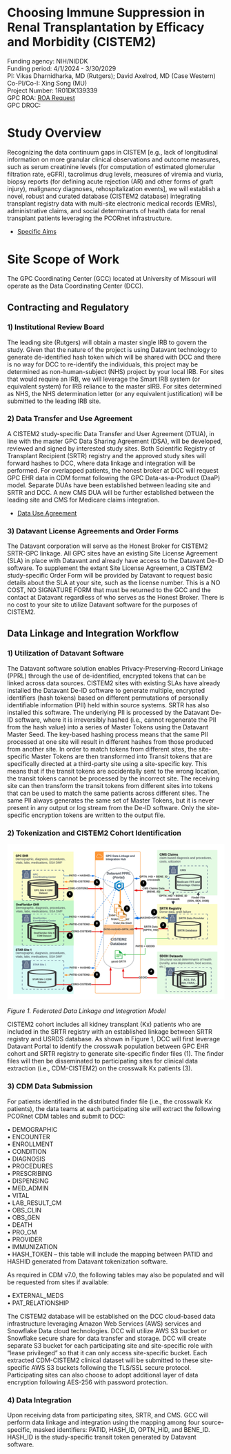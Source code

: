 # Choosing Immune Suppression in Renal Transplantation by Efficacy and Morbidity (CISTEM2) 

Funding agency: NIH/NIDDK <br/>
Funding period: 4/1/2024 - 3/30/2029 <br/>
PI: Vikas Dharnidharka, MD (Rutgers); David Axelrod, MD (Case Western) <br/>
Co-PI/Co-I: Xing Song (MU) <br/>
Project Number: 1R01DK139339 <br/>
GPC ROA: [ROA Request](/ref/GPCResearchOpportunityAssessme_2022-12-20_2125.pdf) <br/>
GPC DROC:  <br/>

# Study Overview 

Recognizing the data continuum gaps in CISTEM [e.g., lack of longitudinal information on more granular clinical observations and outcome measures, such as serum creatinine levels (for computation of estimated glomerular filtration rate, eGFR), tacrolimus drug levels, measures of viremia and viuria, biopsy reports (for defining acute rejection (AR) and other forms of graft injury), malignancy diagnoses, rehospitalization events], we will establish a novel, robust and curated database (CISTEM2 database) integrating transplant registry data with multi-site electronic medical records (EMRs), administrative claims, and social determinants of health data for renal transplant patients leveraging the PCORnet infrastructure. 

- [Specific Aims](/ref/SPECIFIC%20AIMS_CISTEM2_20230401.docx)

# Site Scope of Work 

The GPC Coordinating Center (GCC) located at University of Missouri will operate as the Data Coordinating Center (DCC).      

## Contracting and Regulatory

### 1) Institutional Review Board
The leading site (Rutgers) will obtain a master single IRB to govern the study. Given that the nature of the project is using Datavant technology to generate de-identified hash token which will be shared with DCC and there is no way for DCC to re-identify the individuals, this project may be determined as non-human-subject (NHS) project by your local IRB. For sites that would require an IRB, we will leverage the Smart IRB system (or equivalent system) for IRB reliance to the master sIRB. For sites determined as NHS, the NHS determination letter (or any equivalent justification) will be submitted to the leading IRB site.

### 2) Data Transfer and Use Agreement
A CISTEM2 study-specific Data Transfer and User Agreement (DTUA), in line with the master GPC Data Sharing Agreement (DSA), will be developed, reviewed and signed by interested study sites. Both Scientific Registry of Transplant Recipient (SRTR) registry and the approved study sites will forward hashes to DCC, where data linkage and integration will be performed. For overlapped patients, the honest broker at DCC will request GPC EHR data in CDM format following the GPC Data-as-a-Product (DaaP) model. Separate DUAs have been established between leading site and SRTR and DCC. A new CMS DUA will be further established between the leading site and CMS for Medicare claims integration.   

- [Data Use Agreement](/ref/CISTEM2_DUA_20241203_final.docx)

### 3) Datavant License Agreements and Order Forms
The Datavant corporation will serve as the Honest Broker for CISTEM2 SRTR-GPC linkage. All GPC sites have an existing Site License Agreement (SLA) in place with Datavant and already have access to the Datavant De-ID software. To supplement the extant Site License Agreement, a CISTEM2 study-specific Order Form will be provided by Datavant to request basic details about the SLA at your site, such as the license number. This is a NO COST, NO SIGNATURE FORM that must be returned to the GCC and the contact at Datavant regardless of who serves as the Honest Broker. There is no cost to your site to utilize Datavant software for the purposes of CISTEM2. 


## Data Linkage and Integration Workflow

### 1) Utilization of Datavant Software
The Datavant software solution enables Privacy-Preserving-Record Linkage (PPRL) through the use of de-identified, encrypted tokens that can be linked across data sources. CISTEM2 sites with existing SLAs have already installed the Datavant De-ID software to generate multiple, encrypted identifiers (hash tokens) based on different permutations of personally identifiable information (PII) held within source systems. SRTR has also installed this software. The underlying PII is processed by the Datavant De-ID software, where it is irreversibly hashed (i.e., cannot regenerate the PII from the hash value) into a series of Master Tokens using the Datavant Master Seed. The key-based hashing process means that the same PII processed at one site will result in different hashes from those produced from another site. In order to match tokens from different sites, the site-specific Master Tokens are then transformed into Transit tokens that are specifically directed at a third-party site using a site-specific key. This means that if the transit tokens are accidentally sent to the wrong location, the transit tokens cannot be processed by the incorrect site. The receiving site can then transform the transit tokens from different sites into tokens that can be used to match the same patients across different sites. The same PII always generates the same set of Master Tokens, but it is never present in any output or log stream from the De-ID software. Only the site-specific encryption tokens are written to the output file.

### 2) Tokenization and CISTEM2 Cohort Identification

![fig1](/res/data-linkage.png)

*Figure 1. Federated Data Linkage and Integration Model*

CISTEM2 cohort includes all kidney transplant (Kx) patients who are included in the SRTR registry with an established linkage between SRTR registry and USRDS database. As shown in Figure 1, DCC will first leverage Datavant Portal to identify the crosswalk population between GPC EHR cohort and SRTR registry to generate site-specific finder files (1). The finder files will then be disseminated to participating sites for clinical data extraction (i.e., CDM-CISTEM2) on the crosswalk Kx patients (3). 

### 3) CDM Data Submission
For patients identified in the distributed finder file (i.e., the crosswalk Kx patients), the data teams at each participating site will extract the following PCORnet CDM tables and submit to DCC: 

•	DEMOGRAPHIC     
•	ENCOUNTER   
•	ENROLLMENT      
•	CONDITION       
•	DIAGNOSIS       
•	PROCEDURES      
•	PRESCRIBING     
•	DISPENSING      
•	MED_ADMIN       
•	VITAL       
•	LAB_RESULT_CM       
•	OBS_CLIN        
•	OBS_GEN     
•	DEATH       
•	PRO_CM      
•	PROVIDER        
•	IMMUNIZATION        
•	HASH_TOKEN – this table will include the mapping between PATID and HASHID generated from Datavant tokenization software. 

As required in CDM v7.0, the following tables may also be populated and will be requested from sites if available: 

•	EXTERNAL_MEDS       
•	PAT_RELATIONSHIP        

The CISTEM2 database will be established on the DCC cloud-based data infrastructure leveraging Amazon Web Services (AWS) services and Snowflake Data cloud technologies. DCC will utilize AWS S3 bucket or Snowflake secure share for data transfer and storage. DCC will create separate S3 bucket for each participating site and site-specific role with “lease privileged” so that it can only access site-specific bucket. Each extracted CDM-CISTEM2 clinical dataset will be submitted to these site-specific AWS S3 buckets following the TLS/SSL secure protocol. Participating sites can also choose to adopt additional layer of data encryption following AES-256 with password protection.  

### 4) Data Integration 
Upon receiving data from participating sites, SRTR, and CMS. GCC will perform data linkage and integration using the mapping among four source-specific, masked identifiers: PATID, HASH_ID, OPTN_HID, and BENE_ID.  HASH_ID is the study-specific transit token generated by Datavant software.
   
